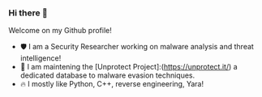 ### Hi there 👋

Welcome on my Github profile! 

* 🛡️  I am a Security Researcher working on malware analysis and threat intelligence!
* 👾  I am maintening the [Unprotect Project]:(https://unprotect.it/) a dedicated database to malware evasion techniques.
* 🔥  I mostly like Python, C++, reverse engineering, Yara!

